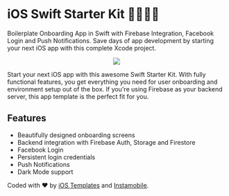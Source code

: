 # iOS Swift Starter Kit 🚀🚀🔥🔥

Boilerplate Onboarding App in Swift with Firebase Integration, Facebook Login and Push Notifications. Save days of app development by starting your next iOS app with this complete Xcode project.

<center>
	<a href="https://iosapptemplates.com/templates/swift-boilerplate-with-firebase">
		<img src="https://www.iosapptemplates.com/wp-content/uploads/2019/02/Screen-Shot-2019-02-23-at-1.13.19-PM.png" />
	</a>
</center>

<p>
	Start your next iOS app with this awesome Swift Starter Kit. With fully functional features, you get everything you need for user onboarding and environment setup out of the box. If you're using Firebase as your backend server, this app template is the perfect fit for you.
</p>

## Features

<ul>
	<li>Beautifully designed onboarding screens</li>
	<li>Backend integration with Firebase Auth, Storage and Firestore</li>
	<li>Facebook Login</li>
	<li>Persistent login credentials</li>
	<li>Push Notifications</li>
	<li>Dark Mode support</li>
</ul>

Coded with ❤️️️️️️ by <a href="https://iosapptemplates.com">iOS Templates</a> and <a href="https://instamobile.io">Instamobile</a>.
